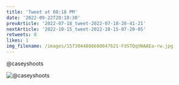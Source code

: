 ```yaml
---
title: 'Tweet at 08:18 PM'
date: '2022-09-22T20:18:30'
prevArticle: '2022-07-18_tweet-2022-07-18-20-41-21'
nextArticle: '2022-10-15_tweet-2022-10-15-07-20-05'
retweets: 0
likes: 1
img_filename: /images/1573044086680047621-FdSTQqVWAAEa-rw.jpg
---
```

@caseyshoots

![@caseyshoots](/images/1573044086680047621-FdSTQqVWAAEa-rw.jpg "@caseyshoots")